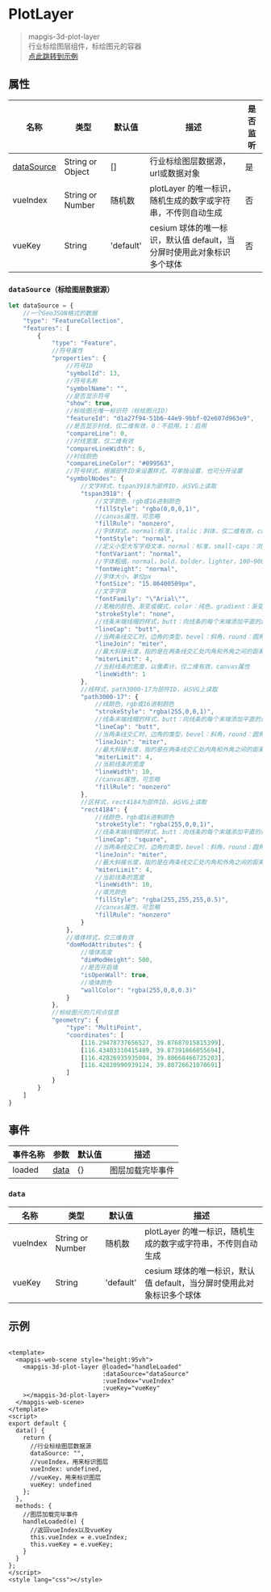 # PlotLayer

> mapgis-3d-plot-layer <br>
> 行业标绘图层组件，标绘图元的容器 <br>
> [点此跳转到示例](#example)

## 属性

| 名称                      | 类型               | 默认值 | 描述                                         | 是否监听 |
| ------------------------- |------------------| ------ |--------------------------------------------|------|
| [dataSource](#dataSource) | String or Object | []     | 行业标绘图层数据源，url或数据对象                         | 是    |
| vueIndex        | String or Number | 随机数   | plotLayer 的唯一标识，随机生成的数字或字符串，不传则自动生成        | 否    |
| vueKey              | String           | 'default'  | cesium 球体的唯一标识，默认值 default，当分屏时使用此对象标识多个球体 | 否    |

### <span id="dataSource">`dataSource（标绘图层数据源）`</span>

```javascript
let dataSource = {
    //一个GeoJSON格式的数据
    "type": "FeatureCollection",
    "features": [
        {
            "type": "Feature",
            //符号属性  
            "properties": {
                //符号ID  
                "symbolId": 13,
                //符号名称
                "symbolName": "",
                //是否显示符号
                "show": true,
                //标绘图元唯一标识符（标绘图元ID）
                "featureId": "d1a27f94-51b6-44e9-9bbf-02e607d963e9",
                //是否显示衬线，仅二维有效，0：不启用，1：启用
                "compareLine": 0,
                //衬线宽度，仅二维有效
                "compareLineWidth": 6,
                //衬线颜色
                "compareLineColor": "#099563",
                //符号样式，根据部件ID来设置样式，可单独设置，也可分开设置
                "symbolNodes": {
                    //文字样式，tspan3918为部件ID，从SVG上读取
                    "tspan3918": {
                        //文字颜色，rgb或16进制颜色
                        "fillStyle": "rgba(0,0,0,1)",
                        //canvas属性，可忽略
                        "fillRule": "nonzero",
                        //字体样式，normal:标准，italic：斜体，仅二维有效，canvas属性
                        "fontStyle": "normal",
                        //定义小型大写字母文本，normal：标准，small-caps：浏览器会显示小型大写字母的字体，仅二维有效，canvas属性
                        "fontVariant": "normal",
                        //字体粗细，normal，bold，bolder，lighter，100~900，仅二维有效，canvas属性
                        "fontWeight": "normal",
                        //字体大小，单位px
                        "fontSize": "15.86400509px",
                        //文字字体
                        "fontFamily": "\"Arial\"",
                        //笔触的颜色、渐变或模式，color：纯色，gradient：渐变，pattern：指定方向重复，仅二维有效，canvas属性
                        "strokeStyle": "none",
                        //线条末端线帽的样式，butt：向线条的每个末端添加平直的边缘，round：向线条的每个末端添加圆形线帽，square：向线条的每个末端添加正方形线帽，仅二维有效，canvas属性
                        "lineCap": "butt",
                        //当两条线交汇时，边角的类型，bevel：斜角，round：圆角，miter：尖角，仅二维有效，canvas属性
                        "lineJoin": "miter",
                        //最大斜接长度，指的是在两条线交汇处内角和外角之间的距离，边角的角度越小，斜接长度就会越大，仅二维有效，canvas属性
                        "miterLimit": 4,
                        //当前线条的宽度，以像素计，仅二维有效，canvas属性
                        "lineWidth": 1
                    },
                    //线样式，path3000-17为部件ID，从SVG上读取
                    "path3000-17": {
                        //线颜色，rgb或16进制颜色
                        "strokeStyle": "rgba(255,0,0,1)",
                        //线条末端线帽的样式，butt：向线条的每个末端添加平直的边缘，round：向线条的每个末端添加圆形线帽，square：向线条的每个末端添加正方形线帽，仅二维有效，canvas属性
                        "lineCap": "butt",
                        //当两条线交汇时，边角的类型，bevel：斜角，round：圆角，miter：尖角，仅二维有效，canvas属性
                        "lineJoin": "miter",
                        //最大斜接长度，指的是在两条线交汇处内角和外角之间的距离，边角的角度越小，斜接长度就会越大，仅二维有效，canvas属性
                        "miterLimit": 4,
                        //当前线条的宽度
                        "lineWidth": 10,
                        //canvas属性，可忽略
                        "fillRule": "nonzero"
                    },
                    //区样式，rect4184为部件ID，从SVG上读取
                    "rect4184": {
                        //线颜色，rgb或16进制颜色
                        "strokeStyle": "rgba(255,0,0,1)",
                        //线条末端线帽的样式，butt：向线条的每个末端添加平直的边缘，round：向线条的每个末端添加圆形线帽，square：向线条的每个末端添加正方形线帽，仅二维有效，canvas属性
                        "lineCap": "square",
                        //当两条线交汇时，边角的类型，bevel：斜角，round：圆角，miter：尖角，仅二维有效，canvas属性
                        "lineJoin": "miter",
                        //最大斜接长度，指的是在两条线交汇处内角和外角之间的距离，边角的角度越小，斜接长度就会越大，仅二维有效，canvas属性
                        "miterLimit": 4,
                        //当前线条的宽度
                        "lineWidth": 10,
                        //填充颜色
                        "fillStyle": "rgba(255,255,255,0.5)",
                        //canvas属性，可忽略
                        "fillRule": "nonzero"
                    }
                },
                //墙体样式，仅三维有效
                "domModAttributes": {
                    //墙体高度
                    "dimModHeight": 500,
                    //是否开启墙
                    "isOpenWall": true,
                    //墙体颜色
                    "wallColor": "rgba(255,0,0,0.3)"
                }
            },
            //标绘图元的几何点信息
            "geometry": {
                "type": "MultiPoint",
                "coordinates": [
                    [116.29478737656527, 39.87687015815399],
                    [116.43403310415489, 39.87391866055694],
                    [116.42826935935004, 39.80668466725203],
                    [116.42820990939124, 39.80726621070691]
                ]
            }
        }
    ]
}
```

## 事件

| 事件名称 | 参数      | 默认值 | 描述       |
| -------- |---------| ------ |----------|
| loaded     | [data](#data) | {}     | 图层加载完毕事件 |

### <span id="data">`data`</span>

| 名称             | 类型    | 默认值 | 描述                                       |
| ---------------- | ------- | ------ | ------------------------------------------ |
| vueIndex        |  String or Number | 随机数   | plotLayer 的唯一标识，随机生成的数字或字符串，不传则自动生成  |
| vueKey              | String | 'default'  | cesium 球体的唯一标识，默认值 default，当分屏时使用此对象标识多个球体  |

## <span id="example">示例</span>

```vue

<template>
  <mapgis-web-scene style="height:95vh">
    <mapgis-3d-plot-layer @loaded="handleLoaded"
                          :dataSource="dataSource"
                          :vueIndex="vueIndex"
                          :vueKey="vueKey"
    ></mapgis-3d-plot-layer>
  </mapgis-web-scene>
</template>
<script>
export default {
  data() {
    return {
      //行业标绘图层数据源
      dataSource: "",
      //vueIndex，用来标识图层
      vueIndex: undefined,
      //vueKey，用来标识图层
      vueKey: undefined
    };
  },
  methods: {
    //图层加载完毕事件
    handleLoaded(e) {
      //返回vueIndex以及vueKey
      this.vueIndex = e.vueIndex;
      this.vueKey = e.vueKey;
    }
  }
};
</script>
<style lang="css"></style>
```
